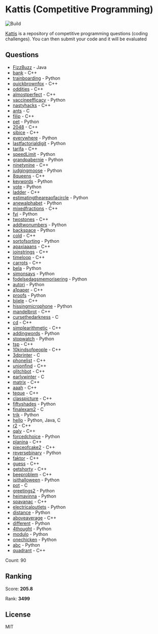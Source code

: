# Kattis (Competitive Programming)

![Build](https://github.com/Zeyu-Li/kattis_solutions/workflows/Generate%20MD/badge.svg)

[Kattis](https://open.kattis.com/) is a repository of competitive programming questions (coding challenges). You can then submit your code and it will be evaluated



## Questions 
* [FizzBuzz](https://open.kattis.com/problems/FizzBuzz) - Java 
* [bank](https://open.kattis.com/problems/bank) - C++ 
* [trainboarding](https://open.kattis.com/problems/trainboarding) - Python 
* [quickbrownfox](https://open.kattis.com/problems/quickbrownfox) - C++ 
* [oddities](https://open.kattis.com/problems/oddities) - C++ 
* [almostperfect](https://open.kattis.com/problems/almostperfect) - C++ 
* [vaccineefficacy](https://open.kattis.com/problems/vaccineefficacy) - Python 
* [nastyhacks](https://open.kattis.com/problems/nastyhacks) - C++ 
* [ants](https://open.kattis.com/problems/ants) - C 
* [filip](https://open.kattis.com/problems/filip) - C++ 
* [pet](https://open.kattis.com/problems/pet) - Python 
* [2048](https://open.kattis.com/problems/2048) - C++ 
* [sibice](https://open.kattis.com/problems/sibice) - C++ 
* [everywhere](https://open.kattis.com/problems/everywhere) - Python 
* [lastfactorialdigit](https://open.kattis.com/problems/lastfactorialdigit) - Python 
* [tarifa](https://open.kattis.com/problems/tarifa) - C++ 
* [speedLimit](https://open.kattis.com/problems/speedLimit) - Python 
* [grandpabernie](https://open.kattis.com/problems/grandpabernie) - Python 
* [ninetynine](https://open.kattis.com/problems/ninetynine) - C++ 
* [judgingmoose](https://open.kattis.com/problems/judgingmoose) - Python 
* [8queens](https://open.kattis.com/problems/8queens) - C++ 
* [keywords](https://open.kattis.com/problems/keywords) - Python 
* [vote](https://open.kattis.com/problems/vote) - Python 
* [ladder](https://open.kattis.com/problems/ladder) - C++ 
* [estimatingtheareaofacircle](https://open.kattis.com/problems/estimatingtheareaofacircle) - Python 
* [anewalphabet](https://open.kattis.com/problems/anewalphabet) - Python 
* [mixedfractions](https://open.kattis.com/problems/mixedfractions) - C++ 
* [fyi](https://open.kattis.com/problems/fyi) - Python 
* [twostones](https://open.kattis.com/problems/twostones) - C++ 
* [addtwonumbers](https://open.kattis.com/problems/addtwonumbers) - Python 
* [backspace](https://open.kattis.com/problems/backspace) - Python 
* [cold](https://open.kattis.com/problems/cold) - C++ 
* [sortofsorting](https://open.kattis.com/problems/sortofsorting) - Python 
* [apaxiaaans](https://open.kattis.com/problems/apaxiaaans) - C++ 
* [joinstrings](https://open.kattis.com/problems/joinstrings) - C++ 
* [timeloop](https://open.kattis.com/problems/timeloop) - C++ 
* [carrots](https://open.kattis.com/problems/carrots) - C++ 
* [bela](https://open.kattis.com/problems/bela) - Python 
* [simonsays](https://open.kattis.com/problems/simonsays) - Python 
* [fodelsedagsmemorisering](https://open.kattis.com/problems/fodelsedagsmemorisering) - Python 
* [autori](https://open.kattis.com/problems/autori) - Python 
* [a1paper](https://open.kattis.com/problems/a1paper) - C++ 
* [proofs](https://open.kattis.com/problems/proofs) - Python 
* [bijele](https://open.kattis.com/problems/bijele) - C++ 
* [hissingmicrophone](https://open.kattis.com/problems/hissingmicrophone) - Python 
* [mandelbrot](https://open.kattis.com/problems/mandelbrot) - C++ 
* [cursethedarkness](https://open.kattis.com/problems/cursethedarkness) - C 
* [cd](https://open.kattis.com/problems/cd) - C++ 
* [simplearithmetic](https://open.kattis.com/problems/simplearithmetic) - C++ 
* [addingwords](https://open.kattis.com/problems/addingwords) - Python 
* [stopwatch](https://open.kattis.com/problems/stopwatch) - Python 
* [tsp](https://open.kattis.com/problems/tsp) - C++ 
* [10kindsofpeople](https://open.kattis.com/problems/10kindsofpeople) - C++ 
* [3dprinter](https://open.kattis.com/problems/3dprinter) - C 
* [phonelist](https://open.kattis.com/problems/phonelist) - C++ 
* [unionfind](https://open.kattis.com/problems/unionfind) - C++ 
* [glitchbot](https://open.kattis.com/problems/glitchbot) - C++ 
* [earlywinter](https://open.kattis.com/problems/earlywinter) - C 
* [matrix](https://open.kattis.com/problems/matrix) - C++ 
* [aaah](https://open.kattis.com/problems/aaah) - C++ 
* [teque](https://open.kattis.com/problems/teque) - C++ 
* [classpicture](https://open.kattis.com/problems/classpicture) - C++ 
* [fiftyshades](https://open.kattis.com/problems/fiftyshades) - Python 
* [finalexam2](https://open.kattis.com/problems/finalexam2) - C 
* [trik](https://open.kattis.com/problems/trik) - Python 
* [hello](https://open.kattis.com/problems/hello) - Python, Java, C 
* [r2](https://open.kattis.com/problems/r2) - C++ 
* [qaly](https://open.kattis.com/problems/qaly) - C++ 
* [forcedchoice](https://open.kattis.com/problems/forcedchoice) - Python 
* [planina](https://open.kattis.com/problems/planina) - C++ 
* [pieceofcake2](https://open.kattis.com/problems/pieceofcake2) - C++ 
* [reversebinary](https://open.kattis.com/problems/reversebinary) - Python 
* [faktor](https://open.kattis.com/problems/faktor) - C++ 
* [guess](https://open.kattis.com/problems/guess) - C++ 
* [getshorty](https://open.kattis.com/problems/getshorty) - C++ 
* [beeproblem](https://open.kattis.com/problems/beeproblem) - C++ 
* [isithalloween](https://open.kattis.com/problems/isithalloween) - Python 
* [pot](https://open.kattis.com/problems/pot) - C 
* [greetings2](https://open.kattis.com/problems/greetings2) - Python 
* [heimavinna](https://open.kattis.com/problems/heimavinna) - Python 
* [spavanac](https://open.kattis.com/problems/spavanac) - C++ 
* [electricaloutlets](https://open.kattis.com/problems/electricaloutlets) - Python 
* [distance](https://open.kattis.com/problems/distance) - Python 
* [aboveaverage](https://open.kattis.com/problems/aboveaverage) - C++ 
* [different](https://open.kattis.com/problems/different) - Python 
* [4thought](https://open.kattis.com/problems/4thought) - Python 
* [modulo](https://open.kattis.com/problems/modulo) - Python 
* [onechicken](https://open.kattis.com/problems/onechicken) - Python 
* [abc](https://open.kattis.com/problems/abc) - Python 
* [quadrant](https://open.kattis.com/problems/quadrant) - C++ 

Count: 90

## Ranking
Score: **205.8**

Rank: **3499**



## License

MIT